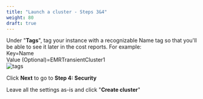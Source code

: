```yaml
---
title: "Launch a cluster - Steps 3&4"
weight: 80
draft: true
---
```


Under "**Tags**", tag your instance with a recognizable Name tag so that you'll be able to see it later in the cost reports. For example:\
Key=Name\
Value (Optional)=EMRTransientCluster1\
![tags](/images/running-emr-spark-apps-on-spot/emrtags.png)

Click **Next** to go to **Step 4: Security**

Leave all the settings as-is and click "**Create cluster**"